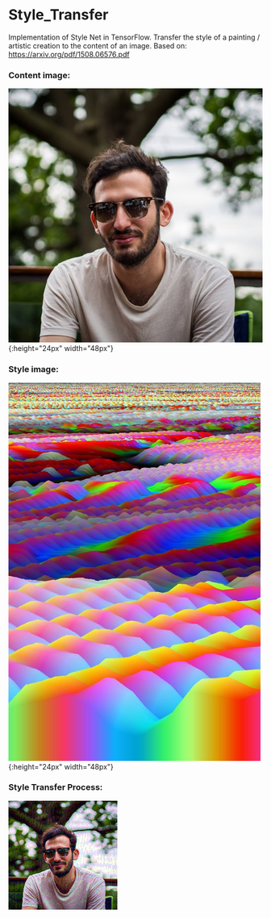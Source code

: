 # Style_Transfer
Implementation of Style Net in TensorFlow.
Transfer the style of a painting / artistic creation to the content of an image.
Based on:  
https://arxiv.org/pdf/1508.06576.pdf  
### Content image:  
![Alt text](content.png?raw=true "Content") {:height="24px" width="48px"}  
### Style image:  
![Alt text](style.jpg?raw=true "Style") {:height="24px" width="48px"} 
### Style Transfer Process:  
![Alt text](stylenet.gif?raw=true "Style Transfer Process")  
